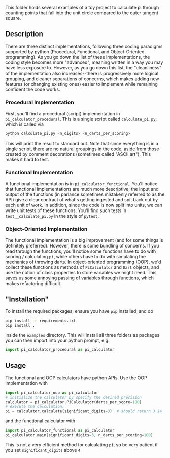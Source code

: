 This folder holds several examples of a toy project to calculate pi through
counting points that fall into the unit circle compared to the outer tangent
square.


## Description
There are three distinct implementations, following three coding paradigms supported
by python (Procedural, Functional, and Object-Oriented programming). As you go down 
the list of these implementations, the coding style becomes more "advanced", meaning 
written in a way you may have less exposure to. However, as you go down this list, the 
"cleanliness" of the implementation also increases--there is progressively more logical
grouping, and cleaner separations of concerns, which makes adding new features (or changing
existing ones) easier to implement while remaining confident the code works. 

### Procedural Implementation
First, you'll find a procedural (script) implementation in `pi_calculator_procedural`.
This is a single script called ``calculate_pi.py``, which is called via 

```bash
python calculate_pi.py <n_digits> <n_darts_per_scoring>
```
This will print the result to standard out. Note that since everything is in a single
script, there are no natural groupings in the code, aside from those created by comment
decorations (sometimes called "ASCII art"). This makes it hard to test.

### Functional Implementation
A functional implementation is in `pi_calculator_functional`. You'll notice that functional
implementations are much more descriptive; the input and output of the functions (in parlance
sometimes mistakenly referred to as the API) give a clear contract of what's getting ingested
and spit back out by each unit of work. In addition, since the code is now split into units,
we can write unit tests of these functions. You'll find such tests in `test__calculate_pi.py`
in the style of `pytest`.

### Object-Oriented Implementation
The functional implementation is a big improvement (and for some things is definitely preferred).
However, there is some bundling of concerns. If you read through the functions, you'll notice some
functions have to do with scoring / calculating `pi`, while others have to do with simulating the
mechanics of throwing darts. In object-oriented programming (OOP), we'd collect these functions
as methods of `PiCalculator` and `Dart` objects, and use the notion of class properties to store
variables we might need. This saves us some annoying passing of variables through functions, which
makes refactoring difficult.

## "Installation"
To install the required packages, ensure you have `pip` installed, and do

```bash
pip install -r requirements.txt
pip install .
```
inside the `examples` directory. This will install all three folders as packages you can then
import into your python prompt, e.g.

```python
import pi_calculator_procedural as pi_calculator
```

## Usage
The functional and OOP calculators have python APIs. Use the OOP implementation with
```python
import pi_calculator_oop as pi_calculator
# initialize the calculator by specify the desired precision
calculator = pi_calculator.PiCalculator(darts_per_score=100)
# execute the calculation.
pi = calculator.calculate(significant_digits=3)  # should return 3.14
```
and the functional calculator with
```python
import pi_calculator_functional as pi_calculator
pi_calculator.main(significant_digits=3, n_darts_per_scoring=100)

```


This is not a very efficient method for calculating `pi`, so be very patient
if you set `significant_digits` above `4`.

